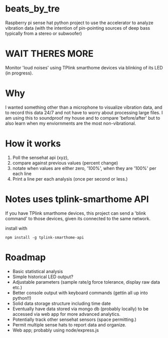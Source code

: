 # beats_by_tre
Raspberry pi sense hat python project to use the accelerator to analyze vibration data (with the intention of pin-pointing sources of deep bass typically from a stereo or subwoofer) 

# WAIT THERES MORE

Monitor 'loud noises' using TPlink smarthome devices via blinking of its LED (in progress).

# Why

I wanted something other than a microphone to visualize vibration data, and to record this data 24/7 and not have to worry about processing large files.
I am using this to soundproof my house and to compare 'before/after' but to also learn when my enviornments are the most non-vibrational.
# How it works

1) Poll the sensehat api (xyz), 
2) compare against previous values (percent change) 
3) notate when values are either zero, '100%', when they are '100%' per each line
4) Print a line per each analysis (once per second or less.)

# Notes uses tplink-smarthome API

If you have TPlink smarthome devices, this project can send a 'blink command' to those devices, given its connected to the same network.

install with

`npm install -g tplink-smarthome-api`

# Roadmap
 * Basic statistical analysis
 * Simple historical LED output?
 * Adjustable parameters (sample rate/g force tolerance, display raw data etc.)
 * Better console output with keyboard commands (gettin all up into python!!)
 * Solid data storage structure including time date
 * Eventually have data stored via mongo db (probably locally) to be accessed via web app for more advanced analytics.
 * Potentially track other sensehat sensors (space permitting.)
 * Permit multiple sense hats to report data and organize.
 * Web app; probably using node/express.js
